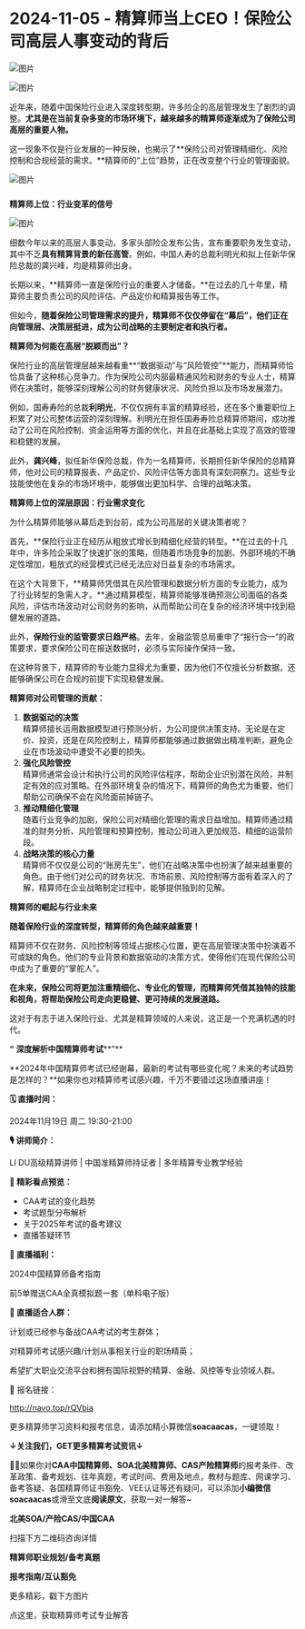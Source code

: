 # 2024-11-05 - 精算师当上CEO！保险公司高层人事变动的背后

![图片](https://mmbiz.qpic.cn/mmbiz_jpg/mK3FpI9af4kg4PH3You8v1p2s4zAl35ZxNnxg0MdNmVTvH2IJcatox7FnBcNAnYE4JN8ZPBDeK1yLvRwqaptmA/640?wx_fmt=jpeg&wxfrom=5&wx_lazy=1&wx_co=1&tp=webp)

![图片](https://mmbiz.qpic.cn/sz_mmbiz_gif/mK3FpI9af4nSfVwvozd64cQ7rcicg9NY7aDpmlQHeubb1vZMYf0AYBKd0R4BYEutuL8zyMe4NKXjT1d6SMzlM4g/640?wx_fmt=gif&from=appmsg&wxfrom=5&wx_lazy=1&wx_co=1&tp=webp)

近年来，随着中国保险行业进入深度转型期，许多险企的高层管理发生了剧烈的调整。**尤其是在当前复杂多变的市场环境下，越来越多的精算师逐渐成为了保险公司高层的重要人物。**

这一现象不仅是行业发展的一种反映，也揭示了**保险公司对管理精细化、风险控制和合规经营的需求。**精算师的“上位”趋势，正在改变整个行业的管理面貌。

![图片](https://mmbiz.qpic.cn/sz_mmbiz_jpg/mK3FpI9af4l1y5hWwKgROwk6micy87xEosG9TVCM6pF4AcMQ3icQyL0pbibtxCIUy3lJjEoQiamt7gCvAnricSquibgQ/640?wx_fmt=jpeg&from=appmsg&tp=webp&wxfrom=5&wx_lazy=1)

### 

**精算师上位：行业变革的信号**

![图片](https://mmbiz.qpic.cn/sz_mmbiz_gif/mK3FpI9af4l1y5hWwKgROwk6micy87xEo9LVic2x4FuMF6cOyq9xSa25mYOOMbS7ulJsoIRD0Wv93QW9WEfFlKFg/640?wx_fmt=gif&from=appmsg&tp=webp&wxfrom=5&wx_lazy=1)

细数今年以来的高层人事变动，多家头部险企发布公告，宣布重要职务发生变动，其中不乏**具有精算背景的新任高管**。例如，中国人寿的总裁利明光和拟上任新华保险总裁的龚兴峰，均是精算师出身。

长期以来，**精算师一直是保险行业的重要人才储备。**在过去的几十年里，精算师主要负责公司的风险评估、产品定价和精算报告等工作。

但如今，**随着保险公司管理需求的提升，精算师不仅仅停留在“幕后”，他们正在向管理层、决策层挺进，成为公司战略的主要制定者和执行者。**

**精算师为何能在高层“脱颖而出”？**



保险行业的高层管理层越来越看重**“数据驱动”与“风险管控”**能力，而精算师恰恰具备了这种核心竞争力。作为保险公司内部最精通风险和财务的专业人士，精算师在决策时，能够深刻理解公司的财务健康状况、风险负担以及市场发展潜力。



例如，国寿寿险的总裁**利明光**，不仅仅拥有丰富的精算经验，还在多个重要职位上积累了对公司整体运营的深刻理解。利明光在担任国寿寿险总精算师期间，成功推动了公司在风险控制、资金运用等方面的优化，并且在此基础上实现了高效的管理和稳健的发展。

此外，**龚兴峰**，拟任新华保险总裁，作为一名精算师，长期担任新华保险的总精算师，他对公司的精算报表、产品定价、风险评估等方面具有深刻洞察力。这些专业技能使他在复杂的市场环境中，能够做出更加科学、合理的战略决策。

**精算师上位的深层原因：行业需求变化**



为什么精算师能够从幕后走到台前，成为公司高层的关键决策者呢？

首先，**保险行业正在经历从粗放式增长到精细化经营的转型。**在过去的十几年中，许多险企采取了快速扩张的策略，但随着市场竞争的加剧、外部环境的不确定性增加，粗放式的经营模式已经无法应对日益复杂的市场需求。

在这个大背景下，**精算师凭借其在风险管理和数据分析方面的专业能力，成为了行业转型的急需人才。**通过精算模型，精算师能够准确预测公司面临的各类风险，评估市场波动对公司财务的影响，从而帮助公司在复杂的经济环境中找到稳健发展的道路。



此外，**保险行业的监管要求日趋严格**。去年，金融监管总局重申了“报行合一”的政策要求，要求保险公司在报送数据时，必须与实际操作保持一致。

在这种背景下，精算师的专业能力显得尤为重要，因为他们不仅擅长分析数据，还能够确保公司在合规的前提下实现稳健发展。

**精算师对公司管理的贡献：**



1. **数据驱动的决策**  
   精算师擅长运用数据模型进行预测分析，为公司提供决策支持。无论是在定价、投资，还是在风险控制上，精算师都能够通过数据做出精准判断，避免企业在市场波动中遭受不必要的损失。
2. **强化风险管控**  
   精算师通常会设计和执行公司的风险评估程序，帮助企业识别潜在风险，并制定有效的应对策略。在外部环境复杂的情况下，精算师的角色尤为重要，他们帮助公司确保不会在风险面前掉链子。
3. **推动精细化管理**  
   随着行业竞争的加剧，保险公司对精细化管理的需求日益增加。精算师通过精准的财务分析、风险管理和预算控制，推动公司进入更加规范、精细的运营阶段。
4. **战略决策的核心力量**  
   精算师不仅仅是公司的“账房先生”，他们在战略决策中也扮演了越来越重要的角色。由于他们对公司的财务状况、市场前景、风险控制等方面有着深入的了解，精算师在企业战略制定过程中，能够提供独到的见解。

**精算师的崛起与行业未来**



**随着保险行业的深度转型，精算师的角色越来越重要！**

精算师不仅在财务、风险控制等领域占据核心位置，更在高层管理决策中扮演着不可或缺的角色。他们的专业背景和数据驱动的决策方式，使得他们在现代保险公司中成为了重要的“掌舵人”。

**在未来，保险公司将更加注重精细化、专业化的管理，而精算师凭借其独特的技能和视角，将帮助保险公司走向更稳健、更可持续的发展道路。**

这对于有志于进入保险行业、尤其是精算领域的人来说，这正是一个充满机遇的时代。

**“** **深度解析中国精算师考试****”**

**2024年中国精算师考试已经谢幕，最新的考试有哪些变化呢？未来的考试趋势是怎样的？**如果你也对精算师考试感兴趣，千万不要错过这场直播讲座！



**🗓 直播时间：**

2024年11月19日 周二 19:30-21:00

**🎙 讲师简介：**

LI DU高级精算讲师 | 中国准精算师持证者 | 多年精算专业教学经验

**🌟 精彩看点预览：**

* CAA考试的变化趋势
* 考试题型分布解析
* 关于2025年考试的备考建议
* 直播答疑环节

**🎁 直播福利：**

2024中国精算师备考指南

前5单赠送CAA全真模拟题一套（单科电子版）

**👥 直播适合人群：**

计划或已经参与备战CAA考试的考生群体；

对精算师考试感兴趣/计划从事相关行业的职场精英；

希望扩大职业交流平台和拥有国际视野的精算、金融、风控等专业领域人群。

🔗 报名链接：

http://navo.top/rQVbia

更多精算师学习资料和报考信息，请添加精小算微信**soacaacas**，一键领取！

**↓关注我们，GET更多精算考试资讯↓**

**💁‍♀️**如果你对**CAA中国精算师、SOA北美精算师、CAS产险精算师**的报考条件、改革政策、备考规划、往年真题，考试时间、费用及地点，教材与题库、网课学习、备考答疑、各国精算师证书豁免、VEE认证等还有疑问，可以添加**小编微信soacaacas**或滑至文底**阅读原文**，获取一对一解答~

**北美SOA/产险CAS/中国CAA**

扫描下方二维码咨询详情



**精算师职业规划/备考真题**

**报考指南/互认豁免**

更多精彩，戳下方图片



[](http://mp.weixin.qq.com/s?__biz=Mzg5ODgxNDE0NQ==&mid=2247499489&idx=1&sn=28bc71f9486a17b4e2a1e8576252b8af&chksm=c05e674ff729ee59dc54a8f5e5fdeacd3fa24632cb9fea93f694e23708dddce948576251acd3&scene=21#wechat_redirect)

[](http://mp.weixin.qq.com/s?__biz=Mzg5ODgxNDE0NQ==&mid=2247498943&idx=1&sn=5bce19bec0ad4273adf76176e0f511af&chksm=c05e6511f729ec074f2cfb8bf9ce06b7a2eb71bbbc70450c89e265774c37dfc5db1c6534d7bb&scene=21#wechat_redirect)

[](http://mp.weixin.qq.com/s?__biz=Mzg5ODgxNDE0NQ==&mid=2247499760&idx=1&sn=16dd1f8015b2fdf0d3f5c47ddf2fcace&chksm=c05e665ef729ef4854ae8257ec868b9532dcfb6820e0234ab54e19cc8c68e8eb7ecffbcb5525&scene=21#wechat_redirect)

[](http://mp.weixin.qq.com/s?__biz=Mzg5ODgxNDE0NQ==&mid=2247498518&idx=1&sn=bad02502a37ffc8531b5fd7f7cf952fe&chksm=c05e62b8f729ebaef2b92ff18af0a0407edb1421c3392c037361ad4a0ddda6c44bfea8e77254&scene=21#wechat_redirect)







点这里，获取精算师考试专业解答